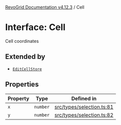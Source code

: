 [RevoGrid Documentation v4.12.3](README.md) / Cell

# Interface: Cell

Cell coordinates

## Extended by

- [`EditCellStore`](Interface.EditCellStore.md)

## Properties

| Property | Type | Defined in |
| ------ | ------ | ------ |
| `x` | `number` | [src/types/selection.ts:81](https://github.com/revolist/revogrid/blob/d8faaf908685ef9767dc3ea8ccad1628e41fbf76/src/types/selection.ts#L81) |
| `y` | `number` | [src/types/selection.ts:82](https://github.com/revolist/revogrid/blob/d8faaf908685ef9767dc3ea8ccad1628e41fbf76/src/types/selection.ts#L82) |
